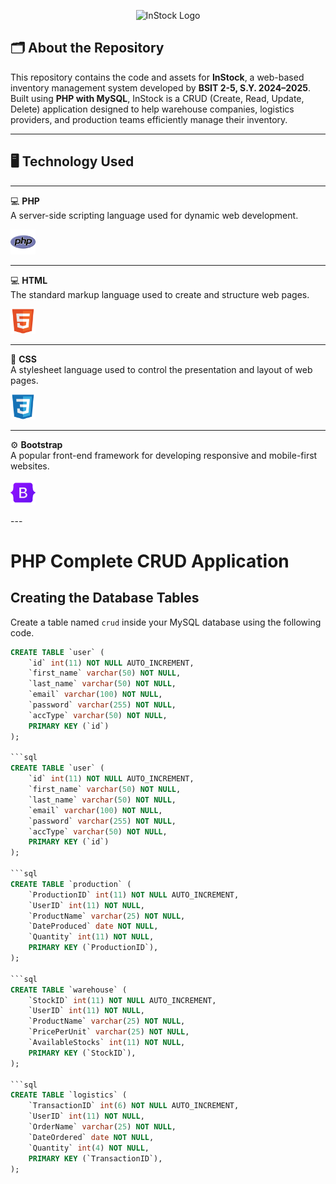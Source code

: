 
<p align="center">
  <img src="https://github.com/dinonIsaig/Instock-Crud/blob/main/Assets/logo.png" alt="InStock Logo" width="200">
</p>



## 🗂️ About the Repository

This repository contains the code and assets for **InStock**, a web-based inventory management system developed by **BSIT 2-5, S.Y. 2024–2025**. Built using **PHP with MySQL**, InStock is a CRUD (Create, Read, Update, Delete) application designed to help warehouse companies, logistics providers, and production teams efficiently manage their inventory.

---

## 🖥️ Technology Used 

---

💻 **PHP**  
A server-side scripting language used for dynamic web development.

<p align="left">
<a href="https://www.php.net/ " target="_blank" rel="noreferrer">
<img src="https://raw.githubusercontent.com/devicons/devicon/master/icons/php/php-original.svg " alt="PHP" width="40" height="40"/>
</a>
</p>

---

💻 **HTML**  
The standard markup language used to create and structure web pages.

<p align="left">
<a href="https://developer.mozilla.org/en-US/docs/Web/HTML " target="_blank" rel="noreferrer">
<img src="https://raw.githubusercontent.com/devicons/devicon/master/icons/html5/html5-original.svg " alt="HTML5" width="40" height="40"/>
</a>
</p>

---

🎨 **CSS**  
A stylesheet language used to control the presentation and layout of web pages.

<p align="left">
<a href="https://developer.mozilla.org/en-US/docs/Web/CSS " target="_blank" rel="noreferrer">
<img src="https://raw.githubusercontent.com/devicons/devicon/master/icons/css3/css3-original.svg " alt="CSS3" width="40" height="40"/>
</a>
</p>

---

⚙️ **Bootstrap**  
A popular front-end framework for developing responsive and mobile-first websites.

<p align="left">
<a href="https://getbootstrap.com/ " target="_blank" rel="noreferrer">
<img src="https://raw.githubusercontent.com/devicons/devicon/master/icons/bootstrap/bootstrap-original.svg " alt="Bootstrap" width="40" height="40"/>
</a>
</p>
---

# PHP Complete CRUD Application

## Creating the Database Tables

Create a table named `crud` inside your MySQL database using the following code.

```sql
CREATE TABLE `user` (
    `id` int(11) NOT NULL AUTO_INCREMENT,
    `first_name` varchar(50) NOT NULL,
    `last_name` varchar(50) NOT NULL,
    `email` varchar(100) NOT NULL,
    `password` varchar(255) NOT NULL,
    `accType` varchar(50) NOT NULL,
    PRIMARY KEY (`id`)
);

```sql
CREATE TABLE `user` (
    `id` int(11) NOT NULL AUTO_INCREMENT,
    `first_name` varchar(50) NOT NULL,
    `last_name` varchar(50) NOT NULL,
    `email` varchar(100) NOT NULL,
    `password` varchar(255) NOT NULL,
    `accType` varchar(50) NOT NULL,
    PRIMARY KEY (`id`)
);

```sql
CREATE TABLE `production` (
    `ProductionID` int(11) NOT NULL AUTO_INCREMENT,
    `UserID` int(11) NOT NULL,
    `ProductName` varchar(25) NOT NULL,
    `DateProduced` date NOT NULL,
    `Quantity` int(11) NOT NULL,
    PRIMARY KEY (`ProductionID`),
);

```sql
CREATE TABLE `warehouse` (
    `StockID` int(11) NOT NULL AUTO_INCREMENT,
    `UserID` int(11) NOT NULL,
    `ProductName` varchar(25) NOT NULL,
    `PricePerUnit` varchar(25) NOT NULL,
    `AvailableStocks` int(11) NOT NULL,
    PRIMARY KEY (`StockID`),
);

```sql
CREATE TABLE `logistics` (
    `TransactionID` int(6) NOT NULL AUTO_INCREMENT,
    `UserID` int(11) NOT NULL,
    `OrderName` varchar(25) NOT NULL,
    `DateOrdered` date NOT NULL,
    `Quantity` int(4) NOT NULL,
    PRIMARY KEY (`TransactionID`),
);





